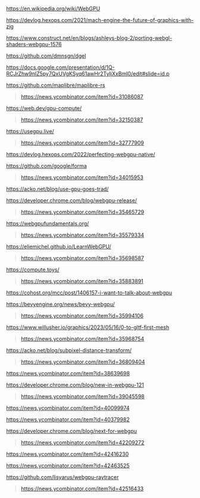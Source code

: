 https://en.wikipedia.org/wiki/WebGPU

https://devlog.hexops.com/2021/mach-engine-the-future-of-graphics-with-zig

https://www.construct.net/en/blogs/ashleys-blog-2/porting-webgl-shaders-webgpu-1576

https://github.com/dmnsgn/dgel

https://docs.google.com/presentation/d/1Q-RCJrZhw9nlZ5py7QxUVgKSyq61awHr2TyIjXxBmI0/edit#slide=id.p

https://github.com/maplibre/maplibre-rs
> https://news.ycombinator.com/item?id=31086087

https://web.dev/gpu-compute/
> https://news.ycombinator.com/item?id=32150387

https://usegpu.live/
> https://news.ycombinator.com/item?id=32777909

https://devlog.hexops.com/2022/perfecting-webgpu-native/

https://github.com/google/forma
> https://news.ycombinator.com/item?id=34015953

https://acko.net/blog/use-gpu-goes-trad/

https://developer.chrome.com/blog/webgpu-release/
> https://news.ycombinator.com/item?id=35465729

https://webgpufundamentals.org/
> https://news.ycombinator.com/item?id=35579334

https://eliemichel.github.io/LearnWebGPU/
> https://news.ycombinator.com/item?id=35698587

https://compute.toys/
> https://news.ycombinator.com/item?id=35883891

https://cohost.org/mcc/post/1406157-i-want-to-talk-about-webgpu

https://bevyengine.org/news/bevy-webgpu/
> https://news.ycombinator.com/item?id=35994106

https://www.willusher.io/graphics/2023/05/16/0-to-gltf-first-mesh
> https://news.ycombinator.com/item?id=35968754

https://acko.net/blog/subpixel-distance-transform/
> https://news.ycombinator.com/item?id=36809404

https://news.ycombinator.com/item?id=38639698

https://developer.chrome.com/blog/new-in-webgpu-121
> https://news.ycombinator.com/item?id=39045598

https://news.ycombinator.com/item?id=40099974

https://news.ycombinator.com/item?id=40379982

https://developer.chrome.com/blog/next-for-webgpu
> https://news.ycombinator.com/item?id=42209272

https://news.ycombinator.com/item?id=42416230

https://news.ycombinator.com/item?id=42463525

https://github.com/lisyarus/webgpu-raytracer
> https://news.ycombinator.com/item?id=42516433